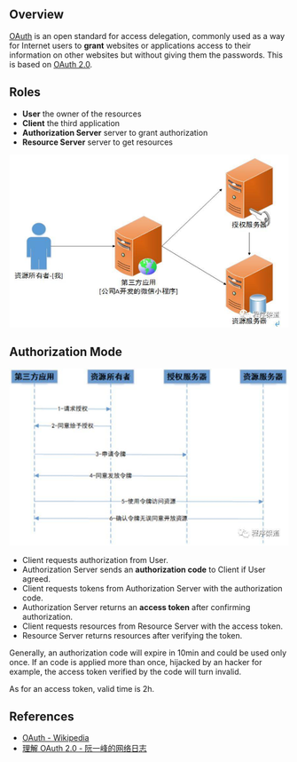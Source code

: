 ## Overview

[OAuth](https://oauth.net/) is an open standard for access delegation, commonly used as a way for Internet users to **grant** websites or applications access to their information on other websites but without giving them the passwords. This is based on [OAuth 2.0](https://oauth.net/2/).

## Roles

-   **User** the owner of the resources
-   **Client** the third application
-   **Authorization Server** server to grant authorization
-   **Resource Server** server to get resources

![Roles](img/oauth-roles.jpg)

## Authorization Mode

![Steps](img/oauth-steps.jpg)

-   Client requests authorization from User.
-   Authorization Server sends an **authorization code** to Client if User agreed.
-   Client requests tokens from Authorization Server with the authorization code.
-   Authorization Server returns an **access token** after confirming authorization.
-   Client requests resources from Resource Server with the access token.
-   Resource Server returns resources after verifying the token.

Generally, an authorization code will expire in 10min and could be used only once. If an code is applied more than once, hijacked by an hacker for example, the access token verified by the code will turn invalid.

As for an access token, valid time is 2h.

## References

-   [OAuth - Wikipedia](https://en.wikipedia.org/wiki/OAuth)
-   [理解 OAuth 2.0 - 阮一峰的网络日志](https://www.ruanyifeng.com/blog/2014/05/oauth_2_0.html)
